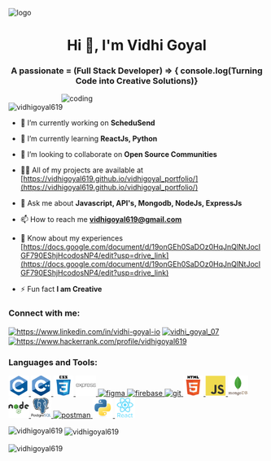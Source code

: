 ![logo](https://www.canva.com/design/DAGEnWC-C54/ztFSd2fFzxPVuslMWVBbuA/edit?utm_content=DAGEnWC-C54&utm_campaign=designshare&utm_medium=link2&utm_source=sharebutton)
<h1 align="center">Hi 👋, I'm Vidhi Goyal</h1>
<h3 align="center">A passionate = (Full Stack Developer) => { console.log(Turning Code into Creative Solutions)}</h3>

<img align="right" alt="coding" width="400" src="https://repository-images.githubusercontent.com/462900780/0a10af70-6cbf-46df-9071-0ff586a3b1d6">

<p align="left"> <img src="https://komarev.com/ghpvc/?username=vidhigoyal619&label=Profile%20views&color=0e75b6&style=flat" alt="vidhigoyal619" /> </p>

- 🔭 I’m currently working on **ScheduSend**

- 🌱 I’m currently learning **ReactJs, Python**

- 👯 I’m looking to collaborate on **Open Source Communities**

- 👨‍💻 All of my projects are available at [https://vidhigoyal619.github.io/vidhigoyal_portfolio/](https://vidhigoyal619.github.io/vidhigoyal_portfolio/)

- 💬 Ask me about **Javascript, API's, Mongodb, NodeJs, ExpressJs**

- 📫 How to reach me **vidhigoyal619@gmail.com**

- 📄 Know about my experiences [https://docs.google.com/document/d/19onGEh0SaDOz0HqJnQlNtJocIGF790EShjHcodosNP4/edit?usp=drive_link](https://docs.google.com/document/d/19onGEh0SaDOz0HqJnQlNtJocIGF790EShjHcodosNP4/edit?usp=drive_link)

- ⚡ Fun fact **I am Creative**

<h3 align="left">Connect with me:</h3>
<p align="left">
<a href="https://linkedin.com/in/https://www.linkedin.com/in/vidhi-goyal-io" target="blank"><img align="center" src="https://raw.githubusercontent.com/rahuldkjain/github-profile-readme-generator/master/src/images/icons/Social/linked-in-alt.svg" alt="https://www.linkedin.com/in/vidhi-goyal-io" height="30" width="40" /></a>
<a href="https://instagram.com/vidhi_goyal_07" target="blank"><img align="center" src="https://raw.githubusercontent.com/rahuldkjain/github-profile-readme-generator/master/src/images/icons/Social/instagram.svg" alt="vidhi_goyal_07" height="30" width="40" /></a>
<a href="https://www.hackerrank.com/https://www.hackerrank.com/profile/vidhigoyal619" target="blank"><img align="center" src="https://raw.githubusercontent.com/rahuldkjain/github-profile-readme-generator/master/src/images/icons/Social/hackerrank.svg" alt="https://www.hackerrank.com/profile/vidhigoyal619" height="30" width="40" /></a>
</p>

<h3 align="left">Languages and Tools:</h3>
<p align="left"> <a href="https://www.cprogramming.com/" target="_blank" rel="noreferrer"> <img src="https://raw.githubusercontent.com/devicons/devicon/master/icons/c/c-original.svg" alt="c" width="40" height="40"/> </a> <a href="https://www.w3schools.com/cpp/" target="_blank" rel="noreferrer"> <img src="https://raw.githubusercontent.com/devicons/devicon/master/icons/cplusplus/cplusplus-original.svg" alt="cplusplus" width="40" height="40"/> </a> <a href="https://www.w3schools.com/css/" target="_blank" rel="noreferrer"> <img src="https://raw.githubusercontent.com/devicons/devicon/master/icons/css3/css3-original-wordmark.svg" alt="css3" width="40" height="40"/> </a> <a href="https://expressjs.com" target="_blank" rel="noreferrer"> <img src="https://raw.githubusercontent.com/devicons/devicon/master/icons/express/express-original-wordmark.svg" alt="express" width="40" height="40"/> </a> <a href="https://www.figma.com/" target="_blank" rel="noreferrer"> <img src="https://www.vectorlogo.zone/logos/figma/figma-icon.svg" alt="figma" width="40" height="40"/> </a> <a href="https://firebase.google.com/" target="_blank" rel="noreferrer"> <img src="https://www.vectorlogo.zone/logos/firebase/firebase-icon.svg" alt="firebase" width="40" height="40"/> </a> <a href="https://git-scm.com/" target="_blank" rel="noreferrer"> <img src="https://www.vectorlogo.zone/logos/git-scm/git-scm-icon.svg" alt="git" width="40" height="40"/> </a> <a href="https://www.w3.org/html/" target="_blank" rel="noreferrer"> <img src="https://raw.githubusercontent.com/devicons/devicon/master/icons/html5/html5-original-wordmark.svg" alt="html5" width="40" height="40"/> </a> <a href="https://developer.mozilla.org/en-US/docs/Web/JavaScript" target="_blank" rel="noreferrer"> <img src="https://raw.githubusercontent.com/devicons/devicon/master/icons/javascript/javascript-original.svg" alt="javascript" width="40" height="40"/> </a> <a href="https://www.mongodb.com/" target="_blank" rel="noreferrer"> <img src="https://raw.githubusercontent.com/devicons/devicon/master/icons/mongodb/mongodb-original-wordmark.svg" alt="mongodb" width="40" height="40"/> </a> <a href="https://nodejs.org" target="_blank" rel="noreferrer"> <img src="https://raw.githubusercontent.com/devicons/devicon/master/icons/nodejs/nodejs-original-wordmark.svg" alt="nodejs" width="40" height="40"/> </a> <a href="https://www.postgresql.org" target="_blank" rel="noreferrer"> <img src="https://raw.githubusercontent.com/devicons/devicon/master/icons/postgresql/postgresql-original-wordmark.svg" alt="postgresql" width="40" height="40"/> </a> <a href="https://postman.com" target="_blank" rel="noreferrer"> <img src="https://www.vectorlogo.zone/logos/getpostman/getpostman-icon.svg" alt="postman" width="40" height="40"/> </a> <a href="https://www.python.org" target="_blank" rel="noreferrer"> <img src="https://raw.githubusercontent.com/devicons/devicon/master/icons/python/python-original.svg" alt="python" width="40" height="40"/> </a> <a href="https://reactjs.org/" target="_blank" rel="noreferrer"> <img src="https://raw.githubusercontent.com/devicons/devicon/master/icons/react/react-original-wordmark.svg" alt="react" width="40" height="40"/> </a> </p>

<p><img align="left" src="https://github-readme-stats.vercel.app/api/top-langs?username=vidhigoyal619&show_icons=true&locale=en&layout=compact" alt="vidhigoyal619" /></p>

<p>&nbsp;<img align="center" src="https://github-readme-stats.vercel.app/api?username=vidhigoyal619&show_icons=true&locale=en" alt="vidhigoyal619" /></p>

<p><img align="center" src="https://github-readme-streak-stats.herokuapp.com/?user=vidhigoyal619&" alt="vidhigoyal619" /></p>

